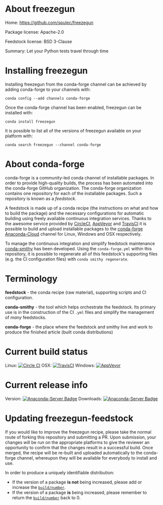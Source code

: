 About freezegun
===============

Home: https://github.com/spulec/freezegun

Package license: Apache-2.0

Feedstock license: BSD 3-Clause

Summary: Let your Python tests travel through time



Installing freezegun
====================

Installing freezegun from the conda-forge channel can be achieved by adding conda-forge to your channels with:

```
conda config --add channels conda-forge
```

Once the conda-forge channel has been enabled, freezegun can be installed with:

```
conda install freezegun
```

It is possible to list all of the versions of freezegun available on your platform with:

```
conda search freezegun --channel conda-forge
```


About conda-forge
=================

conda-forge is a community-led conda channel of installable packages.
In order to provide high-quality builds, the process has been automated into the
conda-forge GitHub organization. The conda-forge organization contains one repository 
for each of the installable packages. Such a repository is known as a *feedstock*.

A feedstock is made up of a conda recipe (the instructions on what and how to build
the package) and the necessary configurations for automatic building using freely
available continuous integration services. Thanks to the awesome service provided by
[CircleCI](https://circleci.com/), [AppVeyor](http://www.appveyor.com/)
and [TravisCI](https://travis-ci.org/) it is possible to build and upload installable
packages to the [conda-forge](https://anaconda.org/conda-forge)
[Anaconda-Cloud](http://docs.anaconda.org/) channel for Linux, Windows and OSX respectively.

To manage the continuous integration and simplify feedstock maintenance
[conda-smithy](http://github.com/conda-forge/conda-smithy) has been developed.
Using the ``conda-forge.yml`` within this repository, it is possible to regenerate all of
this feedstock's supporting files (e.g. the CI configuration files) with ``conda smithy regenerate``.


Terminology
===========

**feedstock** - the conda recipe (raw material), supporting scripts and CI configuration.

**conda-smithy** - the tool which helps orchestrate the feedstock.
                   Its primary use is in the construction of the CI ``.yml`` files
                   and simplify the management of *many* feedstocks.

**conda-forge** - the place where the feedstock and smithy live and work to
                  produce the finished article (built conda distributions)

Current build status
====================

Linux: [![Circle CI](https://circleci.com/gh/conda-forge/freezegun-feedstock.svg?style=svg)](https://circleci.com/gh/conda-forge/freezegun-feedstock)
OSX: [![TravisCI](https://travis-ci.org/conda-forge/freezegun-feedstock.svg?branch=master)](https://travis-ci.org/conda-forge/freezegun-feedstock) 
Windows: [![AppVeyor](https://ci.appveyor.com/api/projects/status/github/conda-forge/freezegun-feedstock?svg=True)](https://ci.appveyor.com/project/conda-forge/freezegun-feedstock/branch/master)

Current release info
====================
Version: [![Anaconda-Server Badge](https://anaconda.org/conda-forge/freezegun/badges/version.svg)](https://anaconda.org/conda-forge/freezegun)
Downloads: [![Anaconda-Server Badge](https://anaconda.org/conda-forge/freezegun/badges/downloads.svg)](https://anaconda.org/conda-forge/freezegun)


Updating freezegun-feedstock
============================

If you would like to improve the freezegun recipe, please take the normal
route of forking this repository and submitting a PR. Upon submission, your changes will
be run on the appropriate platforms to give the reviewer an opportunity to confirm that the
changes result in a successful build. Once merged, the recipe will be re-built and uploaded
automatically to the conda-forge channel, whereupon they will be available for everybody to
install and use.

In order to produce a uniquely identifiable distribution:
 * If the version of a package **is not** being increased, please add or increase
   the [``build/number``](http://conda.pydata.org/docs/building/meta-yaml.html#build-number-and-string). 
 * If the version of a package **is** being increased, please remember to return
   the [``build/number``](http://conda.pydata.org/docs/building/meta-yaml.html#build-number-and-string)
   back to 0.
